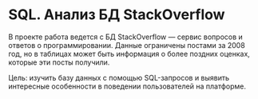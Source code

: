 # SQL. Анализ БД StackOverflow

В проекте работа ведется с БД StackOverflow — сервис вопросов и ответов о программировании. 
Данные ограничены постами за 2008 год, но в таблицах может быть информация о более поздних оценках, которые эти посты получили.

Цель: изучить базу данных с помощью SQL-запросов и выявить интересные особенности в поведении пользователей на платформе.
